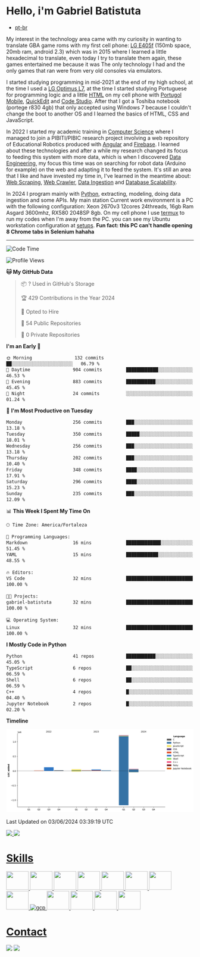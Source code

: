 # Hello, i'm Gabriel Batistuta

- [pt-br](https://github.com/gabriel-batistuta/gabriel-batistuta/pt-br.md)

My interest in the technology area came with my curiosity in wanting to translate GBA game roms with my first cell phone: [LG E405f](https://www.maiscelular.com.br/fichas-tecnicas/lg/optimus-l3/dual-e405/) (150mb space, 20mb ram, android 2.3) which was in 2015 where I learned a little hexadecimal to translate, even today I try to translate them again, these games entertained me because it was The only technology I had and the only games that ran were from very old consoles via emulators.

I started studying programming in mid-2021 at the end of my high school, at the time I used a [LG Optimus L7](https://www.tudocelular.com/LG/fichas-tecnicas/n2267/LG-Optimus-L7.html), at the time I started studying Portuguese for programming logic and a little [HTML](https://en.wikipedia.org/wiki/HTML) on my cell phone with [Portugol Mobile](https://play.google.com/store/apps/details?id=br.erickweil.portugolweb), [QuickEdit](https://play.google.com/store/apps/details?id=com.rhmsoft.edit) and [Code Studio](https://play.google.com/store/apps/details?id=com.alif.ide). After that I got a Toshiba notebook (portege r830 4gb) that only accepted using Windows 7 because I couldn't change the boot to another OS and I learned the basics of HTML, CSS and JavaScript.

In 2022 I started my academic training in [Computer Science](https://en.wikipedia.org/wiki/Computer_science) where I managed to join a PIBITI/PIBIC research project involving a web repository of Educational Robotics produced with [Angular](https://en.wikipedia.org/wiki/Angular_(web_framework)) and [Firebase](https://en.wikipedia.org/wiki/Firebase). I learned about these technologies and after a while my research changed its focus to feeding this system with more data, which is when I discovered [Data Engineering](https://en.wikipedia.org/wiki/Data_engineering), my focus this time was on searching for robot data (Arduino for example) on the web and adapting it to feed the system. It's still an area that I like and have invested my time in, I've learned in the meantime about: [Web Scraping](https://en.wikipedia.org/wiki/Web_scraping), [Web Crawler](https://en.wikipedia.org/wiki/Web_crawler), [Data Ingestion](https://www.ibm.com/blog/guide-to-data-ingestion/) and [Database Scalability](https://en.wikipedia.org/wiki/Database_scalability).

In 2024 I program mainly with [Python](https://en.wikipedia.org/wiki/Python_(programming_language)), extracting, modeling, doing data ingestion and some APIs. My main station Current work environment is a PC with the following configuration: Xeon 2670v3 12cores 24threads, 16gb Ram Asgard 3600mhz, RX580 2048SP 8gb. On my cell phone I use [termux](https://en.wikipedia.org/wiki/Termux) to run my codes when I'm away from the PC. you can see my Ubuntu workstation configuration at [setups](https://github.com/gabriel-batistuta/setups). **Fun fact: this PC can't handle opening 8 Chrome tabs in Selenium hahaha**

<hr>

<!--START_SECTION:waka-->
![Code Time](http://img.shields.io/badge/Code%20Time-44%20mins-blue)

![Profile Views](http://img.shields.io/badge/Profile%20Views-0-blue)

**🐱 My GitHub Data** 

> 📦 ? Used in GitHub's Storage 
 > 
> 🏆 429 Contributions in the Year 2024
 > 
> 💼 Opted to Hire
 > 
> 📜 54 Public Repositories 
 > 
> 🔑 0 Private Repositories 
 > 
**I'm an Early 🐤** 

```text
🌞 Morning                132 commits         ██░░░░░░░░░░░░░░░░░░░░░░░   06.79 % 
🌆 Daytime                904 commits         ████████████░░░░░░░░░░░░░   46.53 % 
🌃 Evening                883 commits         ███████████░░░░░░░░░░░░░░   45.45 % 
🌙 Night                  24 commits          ░░░░░░░░░░░░░░░░░░░░░░░░░   01.24 % 
```
📅 **I'm Most Productive on Tuesday** 

```text
Monday                   256 commits         ███░░░░░░░░░░░░░░░░░░░░░░   13.18 % 
Tuesday                  350 commits         █████░░░░░░░░░░░░░░░░░░░░   18.01 % 
Wednesday                256 commits         ███░░░░░░░░░░░░░░░░░░░░░░   13.18 % 
Thursday                 202 commits         ███░░░░░░░░░░░░░░░░░░░░░░   10.40 % 
Friday                   348 commits         ████░░░░░░░░░░░░░░░░░░░░░   17.91 % 
Saturday                 296 commits         ████░░░░░░░░░░░░░░░░░░░░░   15.23 % 
Sunday                   235 commits         ███░░░░░░░░░░░░░░░░░░░░░░   12.09 % 
```


📊 **This Week I Spent My Time On** 

```text
🕑︎ Time Zone: America/Fortaleza

💬 Programming Languages: 
Markdown                 16 mins             █████████████░░░░░░░░░░░░   51.45 % 
YAML                     15 mins             ████████████░░░░░░░░░░░░░   48.55 % 

🔥 Editors: 
VS Code                  32 mins             █████████████████████████   100.00 % 

🐱‍💻 Projects: 
gabriel-batistuta        32 mins             █████████████████████████   100.00 % 

💻 Operating System: 
Linux                    32 mins             █████████████████████████   100.00 % 
```

**I Mostly Code in Python** 

```text
Python                   41 repos            ███████████░░░░░░░░░░░░░░   45.05 % 
TypeScript               6 repos             ██░░░░░░░░░░░░░░░░░░░░░░░   06.59 % 
Shell                    6 repos             ██░░░░░░░░░░░░░░░░░░░░░░░   06.59 % 
C++                      4 repos             █░░░░░░░░░░░░░░░░░░░░░░░░   04.40 % 
Jupyter Notebook         2 repos             █░░░░░░░░░░░░░░░░░░░░░░░░   02.20 % 
```



**Timeline**

![Lines of Code chart](https://raw.githubusercontent.com/gabriel-batistuta/gabriel-batistuta/main/assets/bar_graph.png)


 Last Updated on 03/06/2024 03:39:19 UTC
<!--END_SECTION:waka-->

<a href="https://github.com/gabriel-batistuta">
  <img height="160em" src="https://github-readme-stats-gb9t.vercel.app/api?username=gabriel-batistuta&show_icons=true&hide_border=true&theme=github_dark&include_all_commits=true&count_private=true"/>
  <img height="160em" src="https://github-readme-stats-gb9t.vercel.app/api/top-langs/?username=gabriel-batistuta&layout=compact&hide_border=true&show_icons=true&langs_count=6&theme=github_dark&hide=cmake,c,scss,html,c%2B%2B,jupyter%20notebook"/>
</div>

# Skills
<div>
<img src="https://cdn.jsdelivr.net/gh/devicons/devicon/icons/html5/html5-original.svg"  width="60em" height="50em"/>
<img src="https://cdn.jsdelivr.net/gh/devicons/devicon/icons/css3/css3-original.svg"  width="60em" height="50em"/>
<img src="https://cdn.jsdelivr.net/gh/devicons/devicon/icons/javascript/javascript-original.svg"  width="60em" height="50em"/>
<img src="https://cdn.jsdelivr.net/gh/devicons/devicon/icons/python/python-original.svg" width="60em" height="50em"/>
<img src="https://cdn.jsdelivr.net/gh/devicons/devicon/icons/selenium/selenium-original.svg" width="60em" height="50em"/>
<img src="https://cdn-icons-png.flaticon.com/512/2458/2458497.png" width="60em" height="50em"/>
<img src="https://cdn.jsdelivr.net/gh/devicons/devicon/icons/bash/bash-original.svg" width="60em" height="50em"/>
<img src="https://cdn.jsdelivr.net/gh/devicons/devicon/icons/firebase/firebase-plain.svg"  width="60em" height="50em"/>
<img src="https://www.vectorlogo.zone/logos/google_cloud/google_cloud-icon.svg" alt="gcp" width="52rem" height="55rem"/>
<img src="https://cdn.jsdelivr.net/gh/devicons/devicon/icons/sqlite/sqlite-original.svg" width="60em" height="50em"/>
<img src="https://cdn.jsdelivr.net/gh/devicons/devicon@latest/icons/postgresql/postgresql-original.svg" width="60em" height="50em"/>
<img src="https://cdn.jsdelivr.net/gh/devicons/devicon/icons/git/git-original.svg" width="60em" height="50em"/>
<img src="https://cdn.jsdelivr.net/gh/devicons/devicon/icons/linux/linux-original.svg" width="60em" height="50em"/>    
</div>

# Contact
<div>
  <a href = "mailto:batistutag190@gmail.com"><img src="https://img.shields.io/badge/-Gmail-%23333?style=for-the-badge&logo=gmail&logoColor=white" target="_blank"></a>
  <a href="https://www.linkedin.com/in/gabriel-batistuta/" target="_blank"><img src="https://img.shields.io/badge/-LinkedIn-%230077B5?style=for-the-badge&logo=linkedin&logoColor=white" target="_blank"></a> 
</div>
